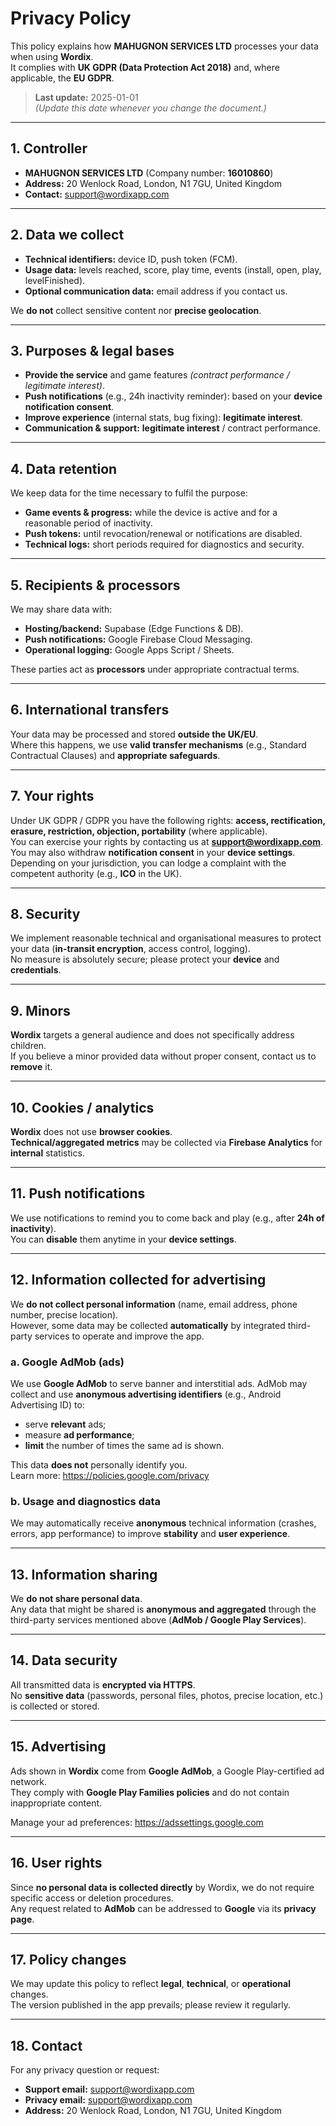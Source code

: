 # Privacy Policy

This policy explains how **MAHUGNON SERVICES LTD** processes your data when using **Wordix**.  
It complies with **UK GDPR (Data Protection Act 2018)** and, where applicable, the **EU GDPR**.

> **Last update:** 2025-01-01  
> *(Update this date whenever you change the document.)*

---

## 1. Controller

- **MAHUGNON SERVICES LTD** (Company number: **16010860**)
- **Address:** 20 Wenlock Road, London, N1 7GU, United Kingdom
- **Contact:** support@wordixapp.com

---

## 2. Data we collect

- **Technical identifiers:** device ID, push token (FCM).
- **Usage data:** levels reached, score, play time, events (install, open, play, levelFinished).
- **Optional communication data:** email address if you contact us.

We **do not** collect sensitive content nor **precise geolocation**.

---

## 3. Purposes & legal bases

- **Provide the service** and game features *(contract performance / legitimate interest)*.
- **Push notifications** (e.g., 24h inactivity reminder): based on your **device notification consent**.
- **Improve experience** (internal stats, bug fixing): **legitimate interest**.
- **Communication & support:** **legitimate interest** / contract performance.

---

## 4. Data retention

We keep data for the time necessary to fulfil the purpose:

- **Game events & progress:** while the device is active and for a reasonable period of inactivity.
- **Push tokens:** until revocation/renewal or notifications are disabled.
- **Technical logs:** short periods required for diagnostics and security.

---

## 5. Recipients & processors

We may share data with:

- **Hosting/backend:** Supabase (Edge Functions & DB).
- **Push notifications:** Google Firebase Cloud Messaging.
- **Operational logging:** Google Apps Script / Sheets.

These parties act as **processors** under appropriate contractual terms.

---

## 6. International transfers

Your data may be processed and stored **outside the UK/EU**.  
Where this happens, we use **valid transfer mechanisms** (e.g., Standard Contractual Clauses) and **appropriate safeguards**.

---

## 7. Your rights

Under UK GDPR / GDPR you have the following rights: **access, rectification, erasure, restriction, objection, portability** (where applicable).  
You can exercise your rights by contacting us at **support@wordixapp.com**.  
You may also withdraw **notification consent** in your **device settings**. Depending on your jurisdiction, you can lodge a complaint with the competent authority (e.g., **ICO** in the UK).

---

## 8. Security

We implement reasonable technical and organisational measures to protect your data (**in-transit encryption**, access control, logging).  
No measure is absolutely secure; please protect your **device** and **credentials**.

---

## 9. Minors

**Wordix** targets a general audience and does not specifically address children.  
If you believe a minor provided data without proper consent, contact us to **remove** it.

---

## 10. Cookies / analytics

**Wordix** does not use **browser cookies**.  
**Technical/aggregated metrics** may be collected via **Firebase Analytics** for **internal** statistics.

---

## 11. Push notifications

We use notifications to remind you to come back and play (e.g., after **24h of inactivity**).  
You can **disable** them anytime in your **device settings**.

---

## 12. Information collected for advertising

We **do not collect personal information** (name, email address, phone number, precise location).  
However, some data may be collected **automatically** by integrated third-party services to operate and improve the app.

### a. Google AdMob (ads)

We use **Google AdMob** to serve banner and interstitial ads. AdMob may collect and use **anonymous advertising identifiers** (e.g., Android Advertising ID) to:

- serve **relevant** ads;
- measure **ad performance**;
- **limit** the number of times the same ad is shown.

This data **does not** personally identify you.  
Learn more: <https://policies.google.com/privacy>

### b. Usage and diagnostics data

We may automatically receive **anonymous** technical information (crashes, errors, app performance) to improve **stability** and **user experience**.

---

## 13. Information sharing

We **do not share personal data**.  
Any data that might be shared is **anonymous and aggregated** through the third-party services mentioned above (**AdMob / Google Play Services**).

---

## 14. Data security

All transmitted data is **encrypted via HTTPS**.  
No **sensitive data** (passwords, personal files, photos, precise location, etc.) is collected or stored.

---

## 15. Advertising

Ads shown in **Wordix** come from **Google AdMob**, a Google Play-certified ad network.  
They comply with **Google Play Families policies** and do not contain inappropriate content.

Manage your ad preferences: <https://adssettings.google.com>

---

## 16. User rights

Since **no personal data is collected directly** by Wordix, we do not require specific access or deletion procedures.  
Any request related to **AdMob** can be addressed to **Google** via its **privacy page**.

---

## 17. Policy changes

We may update this policy to reflect **legal**, **technical**, or **operational** changes.  
The version published in the app prevails; please review it regularly.

---

## 18. Contact

For any privacy question or request:
- **Support email:** support@wordixapp.com
- **Privacy email:** support@wordixapp.com
- **Address:** 20 Wenlock Road, London, N1 7GU, United Kingdom
